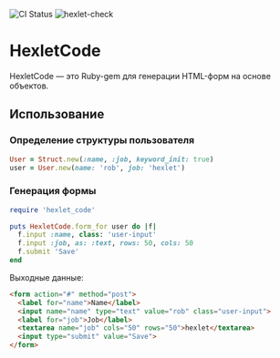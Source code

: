 ![CI Status](https://github.com/nyrok8/rails-project-63/actions/workflows/main.yml/badge.svg)
![hexlet-check](https://github.com/nyrok8/rails-project-63/actions/workflows/hexlet-check.yml/badge.svg)

# HexletCode

HexletCode — это Ruby-gem для генерации HTML-форм на основе объектов.

## Использование

### Определение структуры пользователя

```ruby
User = Struct.new(:name, :job, keyword_init: true)
user = User.new(name: 'rob', job: 'hexlet')
```

### Генерация формы

```ruby
require 'hexlet_code'

puts HexletCode.form_for user do |f|
  f.input :name, class: 'user-input'
  f.input :job, as: :text, rows: 50, cols: 50
  f.submit 'Save'
end
```

Выходные данные:

```html
<form action="#" method="post">
  <label for="name">Name</label>
  <input name="name" type="text" value="rob" class="user-input">
  <label for="job">Job</label>
  <textarea name="job" cols="50" rows="50">hexlet</textarea>
  <input type="submit" value="Save">
</form>
```